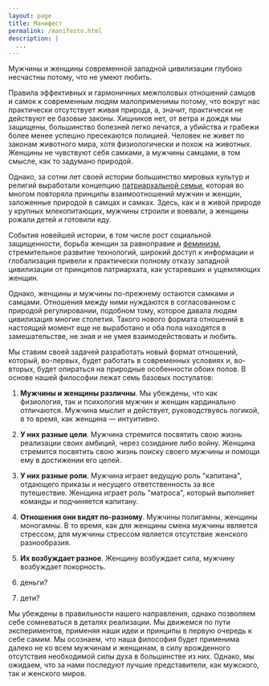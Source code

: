 ```yaml
---
layout: page
title: Манифест
permalink: /manifesto.html
description: |
  ...
---
```


Мужчины и женщины современной западной цивилизации глубоко несчастны потому,
что не умеют любить.

Правила эффективных и гармоничных межполовых отношений
самцов и самок к современным людям малоприменимы потому, что вокруг
нас практически отсутствует живая природа, а, значит, практически не действуют
ее базовые законы. Хищников нет, от ветра и дождя мы защищены, большинство
болезней легко лечатся, а убийства и грабежи более менее успешно пресекаются полицией.
Человек не живет по законам животного мира, хотя физиологически
и похож на животных. Женщины не чувствуют себя самками, а мужчины самцами,
в том смысле, как то задумано природой.

Однако, за сотни лет своей истории большинство мировых культур и религий выработали
концепцию
[патриархальной семьи](https://ru.wikipedia.org/wiki/%D0%9F%D0%B0%D1%82%D1%80%D0%B8%D0%B0%D1%80%D1%85%D0%B0%D1%82),
которая во многом повторяла принципы
взаимоотношений мужчин и женщин, заложенные природой в самцах и самках. Здесь,
как и в живой природе у крупных млекопитающих, мужчины строили и воевали,
а женщины рожали детей и готовили еду.

События новейшей истории, в том числе рост социальной защищенности,
борьба женщин за равноправие и [феминизм](https://ru.wikipedia.org/wiki/%D0%A4%D0%B5%D0%BC%D0%B8%D0%BD%D0%B8%D0%B7%D0%BC),
стремительное развитие технологий,
широкий доступ к информации и глобализация привели к практически полному
отказу западной цивилизации от принципов патриархата, как устаревших и
ущемляющих женщин.

Однако, женщины и мужчины по-прежнему остаются самками и самцами. Отношения
между ними нуждаются в согласованном с природой регулировании, подобном тому,
которое давала людям цивилизация многие столетия. Такого нового формата
отношений в настоящий момент еще не выработано и оба пола находятся
в замешательстве, не зная и не умея взаимодействовать и любить.

Мы ставим своей задачей разработать новый формат отношений, который,
во-первых, будет работать в современных условиях и, во-вторых,
будет опираться на природные особенности обоих полов. В основе нашей
философии лежат семь базовых постулатов:

1. **Мужчины и женщины различны**.
Мы убеждены, что как физиология, так и психология мужчин и женщин кардинально отличаются.
Мужчина мыслит и действует, руководствуясь логикой, в то время, как женщина &mdash; интуитивно.

2. **У них разные цели**.
Мужчина стремится посвятить свою жизнь реализации своих амбиций, через
созидание либо войну. Женщина стремится посвятить свою жизнь поиску
своего мужчины и помощи ему в достижении его целей.

3. **У них разные роли**.
Мужчина играет ведущую роль "капитана", отдающего приказы
и несущего ответственность за все путешествие. Женщина играет роль
"матроса", который выполняет команды и подчиняется капитану.

4. **Отношения они видят по-разному**.
Мужчины полигамны, женщины моногамны.
В то время, как для женщины смена мужчины является стрессом,
для мужчины стрессом является отсутствие женского разнообразия.

5. **Их возбуждает разное**.
Женщину возбуждает сила, мужчину возбуждает покорность.

6. деньги?

7. дети?

Мы убеждены в правильности нашего направления, однако позволяем себе
сомневаться в деталях реализации. Мы движемся по пути экспериментов, применяя
наши идеи и принципы в первую очередь к себе самим.
Мы осознаем, что наша философия будет применима далеко не ко всем мужчинам
и женщинам, в силу врожденного отсутствия необходимой силы духа в большинстве
из них. Однако, мы ожидаем, что за нами последуют лучшие представители, как
мужского, так и женского миров.

